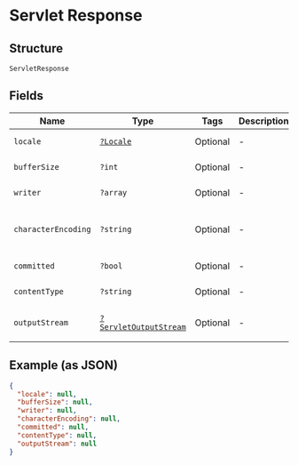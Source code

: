 
# Servlet Response

## Structure

`ServletResponse`

## Fields

| Name | Type | Tags | Description | Getter | Setter |
|  --- | --- | --- | --- | --- | --- |
| `locale` | [`?Locale`](../../doc/models/locale.md) | Optional | - | getLocale(): ?Locale | setLocale(?Locale locale): void |
| `bufferSize` | `?int` | Optional | - | getBufferSize(): ?int | setBufferSize(?int bufferSize): void |
| `writer` | `?array` | Optional | - | getWriter(): ?array | setWriter(?array writer): void |
| `characterEncoding` | `?string` | Optional | - | getCharacterEncoding(): ?string | setCharacterEncoding(?string characterEncoding): void |
| `committed` | `?bool` | Optional | - | getCommitted(): ?bool | setCommitted(?bool committed): void |
| `contentType` | `?string` | Optional | - | getContentType(): ?string | setContentType(?string contentType): void |
| `outputStream` | [`?ServletOutputStream`](../../doc/models/servlet-output-stream.md) | Optional | - | getOutputStream(): ?ServletOutputStream | setOutputStream(?ServletOutputStream outputStream): void |

## Example (as JSON)

```json
{
  "locale": null,
  "bufferSize": null,
  "writer": null,
  "characterEncoding": null,
  "committed": null,
  "contentType": null,
  "outputStream": null
}
```

